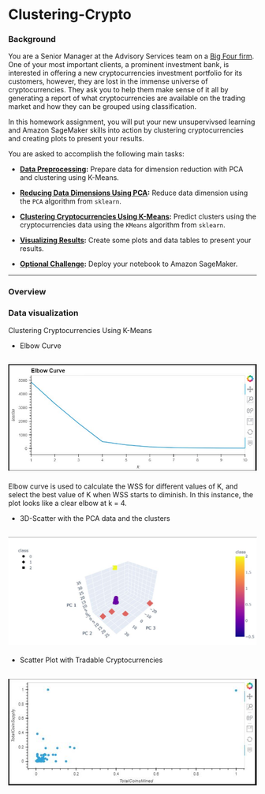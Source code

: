 # Clustering-Crypto

### Background

You are a Senior Manager at the Advisory Services team on a [Big Four firm](https://en.wikipedia.org/wiki/Big_Four_accounting_firms). One of your most important clients, a prominent investment bank, is interested in offering a new cryptocurrencies investment portfolio for its customers, however, they are lost in the immense universe of cryptocurrencies. They ask you to help them make sense of it all by generating a report of what cryptocurrencies are available on the trading market and how they can be grouped using classification.  

In this homework assignment, you will put your new unsupervivsed learning and Amazon SageMaker skills into action by clustering cryptocurrencies and creating plots to present your results.

You are asked to accomplish the following main tasks:

* **[Data Preprocessing](#Data-Preprocessing):** Prepare data for dimension reduction with PCA and clustering using K-Means.

* **[Reducing Data Dimensions Using PCA](#Reducing-Data-Dimensions-Using-PCA):** Reduce data dimension using the `PCA` algorithm from `sklearn`.

* **[Clustering Cryptocurrencies Using K-Means](#Clustering-Cryptocurrencies-Using-K-Means):** Predict clusters using the cryptocurrencies data using the `KMeans` algorithm from `sklearn`.

* **[Visualizing Results](#Visualizing-Results):** Create some plots and data tables to present your results.

* **[Optional Challenge](#Optional-Challenge):** Deploy your notebook to Amazon SageMaker.

---

### Overview

### Data visualization

Clustering Cryptocurrencies Using K-Means

* Elbow Curve
## ![Elbow Curve](https://github.com/juliannehiew/Clustering-Crypto/blob/main/Images/Elbow%20Curve.JPG)


Elbow curve is used to calculate the WSS for different values of K, and select the best value of K when WSS starts to diminish.  In this instance, the plot looks like a clear elbow at k = 4.



* 3D-Scatter with the PCA data and the clusters
## ![ 3D-Scatter with the PCA data and the clusters](https://github.com/juliannehiew/Clustering-Crypto/blob/main/Images/Visualising%20results%20-%203D%20Clusters.JPG)


* Scatter Plot with Tradable Cryptocurrencies
## ![ Scatter Plot with Tradable Cryptocurrencies](https://github.com/juliannehiew/Clustering-Crypto/blob/main/Images/Scatter%20Plot%20with%20Tradable%20Cryptocurrencies.JPG)




